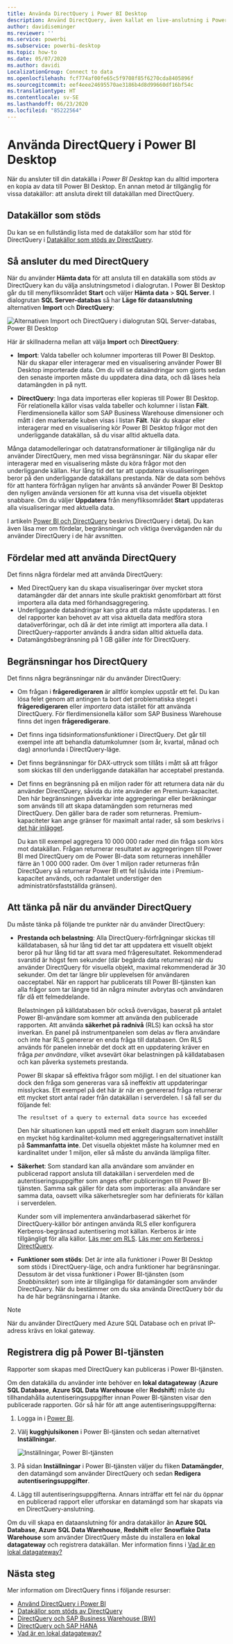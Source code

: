 ```yaml
---
title: Använda DirectQuery i Power BI Desktop
description: Använd DirectQuery, även kallat en live-anslutning i Power BI Desktop
author: davidiseminger
ms.reviewer: ''
ms.service: powerbi
ms.subservice: powerbi-desktop
ms.topic: how-to
ms.date: 05/07/2020
ms.author: davidi
LocalizationGroup: Connect to data
ms.openlocfilehash: fcf774af00fe65c5f9708f85f6270cda8405896f
ms.sourcegitcommit: eef4eee24695570ae3186b4d8d99660df16bf54c
ms.translationtype: HT
ms.contentlocale: sv-SE
ms.lasthandoff: 06/23/2020
ms.locfileid: "85222564"
---
```

# <a name="use-directquery-in-power-bi-desktop"></a>Använda DirectQuery i Power BI Desktop
När du ansluter till din datakälla i *Power BI Desktop* kan du alltid importera en kopia av data till Power BI Desktop. En annan metod är tillgänglig för vissa datakällor: att ansluta direkt till datakällan med DirectQuery.

## <a name="supported-data-sources"></a>Datakällor som stöds
Du kan se en fullständig lista med de datakällor som har stöd för DirectQuery i [Datakällor som stöds av DirectQuery](power-bi-data-sources.md).

## <a name="how-to-connect-using-directquery"></a>Så ansluter du med DirectQuery
När du använder **Hämta data** för att ansluta till en datakälla som stöds av DirectQuery kan du välja anslutningsmetod i dialogrutan. I Power BI Desktop går du till menyfliksområdet **Start** och väljer **Hämta data** > **SQL Server**. I dialogrutan **SQL Server-databas** så har **Läge för dataanslutning** alternativen **Import** och **DirectQuery**:

![Alternativen Import och DirectQuery i dialogrutan SQL Server-databas, Power BI Desktop](media/desktop-use-directquery/directquery_sqlserverdb.png)

Här är skillnaderna mellan att välja **Import** och **DirectQuery**:

- **Import**: Valda tabeller och kolumner importeras till Power BI Desktop. När du skapar eller interagerar med en visualisering använder Power BI Desktop importerade data. Om du vill se dataändringar som gjorts sedan den senaste importen måste du uppdatera dina data, och då läses hela datamängden in på nytt.

- **DirectQuery**: Inga data importeras eller kopieras till Power BI Desktop. För relationella källor visas valda tabeller och kolumner i listan **Fält**. Flerdimensionella källor som SAP Business Warehouse dimensioner och mått i den markerade kuben visas i listan **Fält**. När du skapar eller interagerar med en visualisering kör Power BI Desktop frågor mot den underliggande datakällan, så du visar alltid aktuella data.

Många datamodelleringar och datatransformationer är tillgängliga när du använder DirectQuery, men med vissa begränsningar. När du skapar eller interagerar med en visualisering måste du köra frågor mot den underliggande källan. Hur lång tid det tar att uppdatera visualiseringen beror på den underliggande datakällans prestanda. När de data som behövs för att hantera förfrågan nyligen har använts så använder Power BI Desktop den nyligen använda versionen för att kunna visa det visuella objektet snabbare. Om du väljer **Uppdatera** från menyfliksområdet **Start** uppdateras alla visualiseringar med aktuella data.

I artikeln [Power BI och DirectQuery](desktop-directquery-about.md) beskrivs DirectQuery i detalj. Du kan även läsa mer om fördelar, begränsningar och viktiga överväganden när du använder DirectQuery i de här avsnitten.

## <a name="benefits-of-using-directquery"></a>Fördelar med att använda DirectQuery
Det finns några fördelar med att använda DirectQuery:

- Med DirectQuery kan du skapa visualiseringar över mycket stora datamängder där det annars inte skulle praktiskt genomförbart att först importera alla data med förhandsaggregering.
- Underliggande dataändringar kan göra att data måste uppdateras. I en del rapporter kan behovet av att visa aktuella data medföra stora dataöverföringar, och då är det inte rimligt att importera alla data. I DirectQuery-rapporter används å andra sidan alltid aktuella data.
- Datamängdsbegränsning på 1 GB gäller *inte* för DirectQuery.

## <a name="limitations-of-directquery"></a>Begränsningar hos DirectQuery
Det finns några begränsningar när du använder DirectQuery:

- Om frågan i **frågeredigeraren** är alltför komplex uppstår ett fel. Du kan lösa felet genom att antingen ta bort det problematiska steget i **frågeredigeraren** eller *importera* data istället för att använda DirectQuery. För flerdimensionella källor som SAP Business Warehouse finns det ingen **frågeredigerare**.

- Det finns inga tidsinformationsfunktioner i DirectQuery. Det går till exempel inte att behandla datumkolumner (som år, kvartal, månad och dag) annorlunda i DirectQuery-läge.

- Det finns begränsningar för DAX-uttryck som tillåts i mått så att frågor som skickas till den underliggande datakällan har acceptabel prestanda.

- Det finns en begränsning på en miljon rader för att returnera data när du använder DirectQuery, såvida du inte använder en Premium-kapacitet. Den här begränsningen påverkar inte aggregeringar eller beräkningar som används till att skapa datamängden som returneras med DirectQuery. Den gäller bara de rader som returneras. Premium-kapaciteter kan ange gränser för maximalt antal rader, så som beskrivs i [det här inlägget](https://powerbi.microsoft.com/blog/five-new-power-bi-premium-capacity-settings-is-available-on-the-portal-preloaded-with-default-values-admin-can-review-and-override-the-defaults-with-their-preference-to-better-fence-their-capacity/). 

    Du kan till exempel aggregera 10 000 000 rader med din fråga som körs mot datakällan. Frågan returnerar resultatet av aggregeringen till Power BI med DirectQuery om de Power BI-data som returneras innehåller färre än 1 000 000 rader. Om över 1 miljon rader returneras från DirectQuery så returnerar Power BI ett fel (såvida inte i Premium-kapacitet används, och radantalet understiger den administratörsfastställda gränsen).


## <a name="important-considerations-when-using-directquery"></a>Att tänka på när du använder DirectQuery
Du måste tänka på följande tre punkter när du använder DirectQuery:

- **Prestanda och belastning**: Alla DirectQuery-förfrågningar skickas till källdatabasen, så hur lång tid det tar att uppdatera ett visuellt objekt beror på hur lång tid tar att svara med frågeresultatet. Rekommenderad svarstid är högst fem sekunder (där begärda data returneras) när du använder DirectQuery för visuella objekt, maximal rekommenderad är 30 sekunder. Om det tar längre blir upplevelsen för användaren oacceptabel. När en rapport har publicerats till Power BI-tjänsten kan alla frågor som tar längre tid än några minuter avbrytas och användaren får då ett felmeddelande.
  
    Belastningen på källdatabasen bör också övervägas, baserat på antalet Power BI-användare som kommer att använda den publicerade rapporten. Att använda **säkerhet på radnivå** (RLS) kan också ha stor inverkan. En panel på instrumentpanelen som delas av flera användare och inte har RLS genererar en enda fråga till databasen. Om RLS används för panelen innebär det dock att en uppdatering kräver en fråga *per användare*, vilket avsevärt ökar belastningen på källdatabasen och kan påverka systemets prestanda.
  
    Power BI skapar så effektiva frågor som möjligt. I en del situationer kan dock den fråga som genereras vara så ineffektiv att uppdateringar misslyckas. Ett exempel på det här är när en genererad fråga returnerar ett mycket stort antal rader från datakällan i serverdelen. I så fall ser du följande fel:

    ```output
    The resultset of a query to external data source has exceeded
    ```
  
    Den här situationen kan uppstå med ett enkelt diagram som innehåller en mycket hög kardinalitet-kolumn med aggregeringsalternativet inställt på **Sammanfatta inte**. Det visuella objektet måste ha kolumner med en kardinalitet under 1 miljon, eller så måste du använda lämpliga filter.

- **Säkerhet**: Som standard kan alla användare som använder en publicerad rapport ansluta till datakällan i serverdelen med de autentiseringsuppgifter som anges efter publiceringen till Power BI-tjänsten. Samma sak gäller för data som importeras: alla användare ser samma data, oavsett vilka säkerhetsregler som har definierats för källan i serverdelen.

    Kunder som vill implementera användarbaserad säkerhet för DirectQuery-källor bör antingen använda RLS eller konfigurera Kerberos-begränsad autentisering mot källan. Kerberos är inte tillgängligt för alla källor. [Läs mer om RLS](../admin/service-admin-rls.md). [Läs mer om Kerberos i DirectQuery](service-gateway-sso-kerberos.md).

- **Funktioner som stöds**: Det är inte alla funktioner i Power BI Desktop som stöds i DirectQuery-läge, och andra funktioner har begränsningar. Dessutom är det vissa funktioner i Power BI-tjänsten (som *Snabbinsikter*) som inte är tillgängliga för datamängder som använder DirectQuery. När du bestämmer om du ska använda DirectQuery bör du ha de här begränsningarna i åtanke.

> [!NOTE]
> När du använder DirectQuery med Azure SQL Database och en privat IP-adress krävs en lokal gateway. 

## <a name="publish-to-the-power-bi-service"></a>Registrera dig på Power BI-tjänsten
Rapporter som skapas med DirectQuery kan publiceras i Power BI-tjänsten.

Om den datakälla du använder inte behöver en **lokal datagateway** (**Azure SQL Database**, **Azure SQL Data Warehouse** eller **Redshift**) måste du tillhandahålla autentiseringsuppgifter innan Power BI-tjänsten visar den publicerade rapporten. Gör så här för att ange autentiseringsuppgifterna:

1. Logga in i [Power BI](https://www.powerbi.com/).
2. Välj **kugghjulsikonen** i Power BI-tjänsten och sedan alternativet **Inställningar**.

    ![Inställningar, Power BI-tjänsten](media/desktop-use-directquery/directquery_pbiservicesettings.png)

3. På sidan **Inställningar** i Power BI-tjänsten väljer du fliken **Datamängder**, den datamängd som använder DirectQuery och sedan **Redigera autentiseringsuppgifter**.

4. Lägg till autentiseringsuppgifterna. Annars inträffar ett fel när du öppnar en publicerad rapport eller utforskar en datamängd som har skapats via en DirectQuery-anslutning.

Om du vill skapa en dataanslutning för andra datakällor än **Azure SQL Database**, **Azure SQL Data Warehouse**, **Redshift** eller **Snowflake Data Warehouse** som använder DirectQuery måste du installera en **lokal datagateway** och registrera datakällan. Mer information finns i [Vad är en lokal datagateway?](service-gateway-onprem.md)

## <a name="next-steps"></a>Nästa steg
Mer information om DirectQuery finns i följande resurser:

- [Använd DirectQuery i Power BI](desktop-directquery-about.md)
- [Datakällor som stöds av DirectQuery](power-bi-data-sources.md)
- [DirectQuery och SAP Business Warehouse (BW)](desktop-directquery-sap-bw.md)
- [DirectQuery och SAP HANA](desktop-directquery-sap-hana.md)
- [Vad är en lokal datagateway?](service-gateway-onprem.md)
